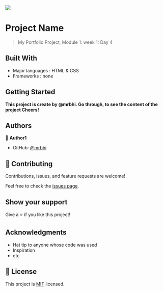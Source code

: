![](https://img.shields.io/badge/Microverse-blueviolet)

# Project Name

> My Portfolio Project, Module 1: week 1: Day 4

## Built With

- Major languages : HTML & CSS
- Frameworks : none

## Getting Started

**This project is create by @mrbhi. Go through, to see the content of the project Cheers!**

## Authors

👤 **Author1**

- GitHub: [@mrbhi](https://github.com/mrbhi/my-portfolio-homepage)

## 🤝 Contributing

Contributions, issues, and feature requests are welcome!

Feel free to check the [issues page](../../issues/).

## Show your support

Give a ⭐️ if you like this project!

## Acknowledgments

- Hat tip to anyone whose code was used
- Inspiration
- etc

## 📝 License

This project is [MIT](./LICENSE) licensed.
